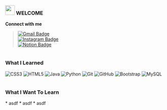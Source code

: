<div>
  <h3><img src="https://raw.githubusercontent.com/aemmadi/aemmadi/master/wave.gif" width="30px"> WELCOME  </h3>
</div>

 **Connect with me** <br>
> [![Gmail Badge](https://img.shields.io/badge/-mouphero411@gmail.com-c14438?style=flat-square&logo=Gmail&logoColor=white&link=mailto:mouphero411@gmail.com)](mailto:mouphero411@gmail.com) <br>
> [![Instagram Badge](https://img.shields.io/badge/-an_wogus_06-E4405F?style=flat-square&logo=instagram&logoColor=white&link=https://instagram.com/an_wogus_06/)](https://instagram.com/an_wogus_06)<br>
> [![Notion Badge](https://img.shields.io/badge/-Notion-000000?style=flat-square&logo=Notion&logoColor=white&link=https://amethyst-text-b1b.notion.site/WELCOME-84582676509944bf9b63b7e3d582641f)](https://amethyst-text-b1b.notion.site/WELCOME-84582676509944bf9b63b7e3d582641f) <br> 
#


<h3> What I Learned </h3>

![CSS3](https://img.shields.io/badge/-CSS3-1572B6?style=flat-square&logo=css3)
![HTML5](https://img.shields.io/badge/-HTML5-E34F26?style=flat-square&logo=html5&logoColor=white)
![Java](https://img.shields.io/badge/-java-007396?style=flat-square&logo=java&logoColor=white)
![Python](https://img.shields.io/badge/-Python-3776AB?style=flat-square&logo=Python&logoColor=white)
![Git](https://img.shields.io/badge/-Git-F05032?style=flat-square&logo=git&logoColor=white)
![GitHub](https://img.shields.io/badge/-GitHub-181717?style=flat-square&logo=github)
![Bootstrap](https://img.shields.io/badge/-Bootstrap-563D7C?style=flat-square&logo=bootstrap&logoColor=white)
![MySQL](https://img.shields.io/badge/-MySQL-4479A1?style=flat-square&logo=mysql&logoColor=white)

#

<h3> What I Want To Learn </h3>
* asdf
* asdf
* asdf
